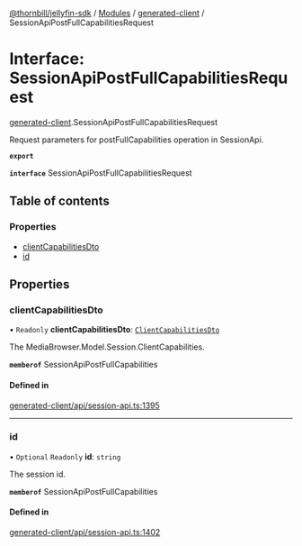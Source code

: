 [@thornbill/jellyfin-sdk](../README.md) / [Modules](../modules.md) / [generated-client](../modules/generated_client.md) / SessionApiPostFullCapabilitiesRequest

# Interface: SessionApiPostFullCapabilitiesRequest

[generated-client](../modules/generated_client.md).SessionApiPostFullCapabilitiesRequest

Request parameters for postFullCapabilities operation in SessionApi.

**`export`**

**`interface`** SessionApiPostFullCapabilitiesRequest

## Table of contents

### Properties

- [clientCapabilitiesDto](generated_client.SessionApiPostFullCapabilitiesRequest.md#clientcapabilitiesdto)
- [id](generated_client.SessionApiPostFullCapabilitiesRequest.md#id)

## Properties

### clientCapabilitiesDto

• `Readonly` **clientCapabilitiesDto**: [`ClientCapabilitiesDto`](generated_client.ClientCapabilitiesDto.md)

The MediaBrowser.Model.Session.ClientCapabilities.

**`memberof`** SessionApiPostFullCapabilities

#### Defined in

[generated-client/api/session-api.ts:1395](https://github.com/thornbill/jellyfin-sdk-typescript/blob/b5d0506/src/generated-client/api/session-api.ts#L1395)

___

### id

• `Optional` `Readonly` **id**: `string`

The session id.

**`memberof`** SessionApiPostFullCapabilities

#### Defined in

[generated-client/api/session-api.ts:1402](https://github.com/thornbill/jellyfin-sdk-typescript/blob/b5d0506/src/generated-client/api/session-api.ts#L1402)
